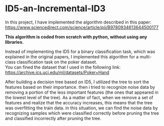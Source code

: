 # ID5-an-Incremental-ID3

In this project, I have implemented the algorithm described in this paper: https://www.sciencedirect.com/science/article/pii/B9780934613644500177</br>

**This algorithm is coded from scratch with python, without using any libraries.**

Instead of implementing the ID5 for a binary classification task, which was explained in the original papers, I implemented this algorithm for a multi-class classification task on the poker dataset.</br>
You can fined the dataset that I used in the following link: https://archive.ics.uci.edu/ml/datasets/Poker+Hand </br>

After building a decision tree based on ID5, I utilized the tree to sort the features based on their importance. then i tried to recognize noise data by removing a portion of the less important features (the ones that appeared in the lowest level of the tree). As a matter of fact, when we remove a set of features and realize that the accuracy increases, this means that the tree was overfitting the train data. in this situation, we can find the noise data by recognizing samples which were classified correctly before pruning the tree and classified incorrectly after pruning the tree.

